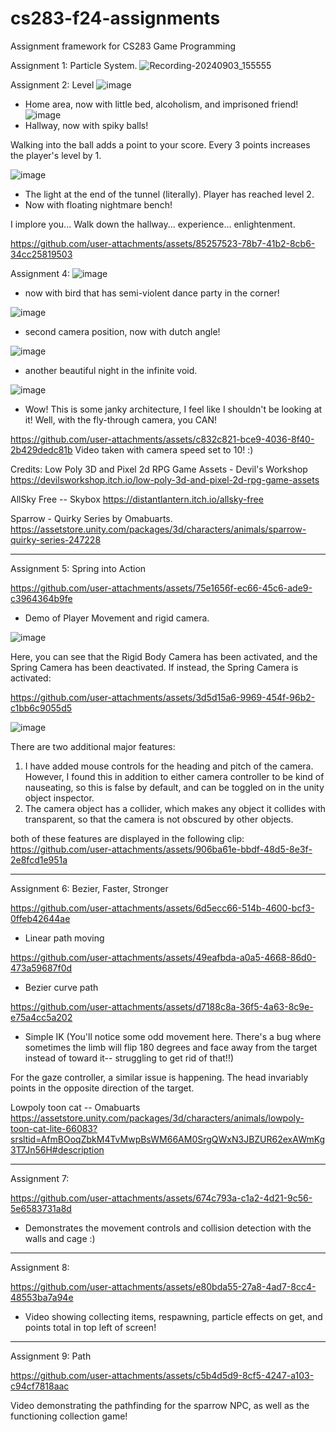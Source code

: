 # cs283-f24-assignments
Assignment framework for CS283 Game Programming


Assignment 1: Particle System. 
![Recording-20240903_155555](https://github.com/user-attachments/assets/1c96fa57-e71c-4f50-8c0d-94d72ea49baf)


Assignment 2: Level
![image](https://github.com/user-attachments/assets/099dd887-6330-40e2-999f-c981bcb19af2)
- Home area, now with little bed, alcoholism, and imprisoned friend!
![image](https://github.com/user-attachments/assets/fe5c4f5e-793d-40eb-92c1-122822590a39)
- Hallway, now with spiky balls!

Walking into the ball adds a point to your score. Every 3 points increases the player's level by 1.

![image](https://github.com/user-attachments/assets/fd63ee13-95a0-4cc6-8af7-c8add67d51cb)
- The light at the end of the tunnel (literally). Player has reached level 2.
- Now with floating nightmare bench!

I implore you... Walk down the hallway... experience... enlightenment. 

https://github.com/user-attachments/assets/85257523-78b7-41b2-8cb6-34cc25819503

Assignment 4: 
![image](https://github.com/user-attachments/assets/bbda3cc6-feaf-446e-8694-fdadca6ccd2b)
- now with bird that has semi-violent dance party in the corner!

![image](https://github.com/user-attachments/assets/f113fa08-f0c7-49a8-9c6b-093ead72c412)
- second camera position, now with dutch angle!

![image](https://github.com/user-attachments/assets/08961359-6988-4063-8f6e-b9f430e39997)
- another beautiful night in the infinite void.

![image](https://github.com/user-attachments/assets/f4db8dbe-5fd5-4876-9c71-e6dd1eb784a4)
- Wow! This is some janky architecture, I feel like I shouldn't be looking at it! Well, with the fly-through camera, you CAN!

https://github.com/user-attachments/assets/c832c821-bce9-4036-8f40-2b429dedc81b
Video taken with camera speed set to 10! :) 

Credits: 
Low Poly 3D and Pixel 2d RPG Game Assets - Devil's Workshop https://devilsworkshop.itch.io/low-poly-3d-and-pixel-2d-rpg-game-assets

AllSky Free -- Skybox
https://distantlantern.itch.io/allsky-free

Sparrow - Quirky Series by Omabuarts. 
https://assetstore.unity.com/packages/3d/characters/animals/sparrow-quirky-series-247228










-----------------------------------------------------------------------------------------

Assignment 5: Spring into Action

https://github.com/user-attachments/assets/75e1656f-ec66-45c6-ade9-c3964364b9fe
- Demo of Player Movement and rigid camera.

![image](https://github.com/user-attachments/assets/d65dc659-6a7d-400f-a43d-e5caeaf5a961)

Here, you can see that the Rigid Body Camera has been activated, and the Spring Camera has been deactivated. If instead, the Spring Camera is activated: 

https://github.com/user-attachments/assets/3d5d15a6-9969-454f-96b2-c1bb6c9055d5

![image](https://github.com/user-attachments/assets/c188a805-9352-4eb5-ad80-976fe01f70ac)

There are two additional major features:
1.  I have added mouse controls for the heading and pitch of the camera. However, I found this in addition to either camera controller to be kind of nauseating, so this is false by default, and can be toggled on in the unity object inspector.
2.  The camera object has a collider, which makes any object it collides with transparent, so that the camera is not obscured by other objects.

both of these features are displayed in the following clip: 
https://github.com/user-attachments/assets/906ba61e-bbdf-48d5-8e3f-2e8fcd1e951a


---------------------------------------------------------------------------------------
Assignment 6: Bezier, Faster, Stronger

https://github.com/user-attachments/assets/6d5ecc66-514b-4600-bcf3-0ffeb42644ae
- Linear path moving

https://github.com/user-attachments/assets/49eafbda-a0a5-4668-86d0-473a59687f0d
- Bezier curve path 

https://github.com/user-attachments/assets/d7188c8a-36f5-4a63-8c9e-e75a4cc5a202
- Simple IK (You'll notice some odd movement here. There's a bug where sometimes the limb will flip 180 degrees and face away from the target instead of toward it-- struggling to get rid of that!!)

For the gaze controller, a similar issue is happening. The head invariably points in the opposite direction of the target. 

Lowpoly toon cat -- Omabuarts
https://assetstore.unity.com/packages/3d/characters/animals/lowpoly-toon-cat-lite-66083?srsltid=AfmBOoqZbkM4TvMwpBsWM66AM0SrgQWxN3JBZUR62exAWmKg3T7Jn56H#description

------------------------------------------------------------------------------------

Assignment 7: 


https://github.com/user-attachments/assets/674c793a-c1a2-4d21-9c56-5e6583731a8d
- Demonstrates the movement controls and collision detection with the walls and cage :)

------------------------------------------------------------------------------------

Assignment 8: 


https://github.com/user-attachments/assets/e80bda55-27a8-4ad7-8cc4-48553ba7a94e
- Video showing collecting items, respawning, particle effects on get, and points total in top left of screen!

------------------------------------------------------------------------------------
Assignment 9: Path

https://github.com/user-attachments/assets/c5b4d5d9-8cf5-4247-a103-c94cf7818aac

Video demonstrating the pathfinding for the sparrow NPC, as well as the functioning collection game!









  



